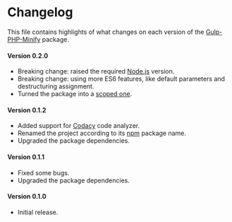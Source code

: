 # Changelog
This file contains highlights of what changes on each version of the [Gulp-PHP-Minify](https://github.com/aquafadas-com/gulp-php-minify) package.

#### Version 0.2.0
- Breaking change: raised the required [Node.js](https://nodejs.org) version.
- Breaking change: using more ES6 features, like default parameters and destructuring assignment.
- Turned the package into a [scoped one](https://docs.npmjs.com/getting-started/scoped-packages).

#### Version 0.1.2
- Added support for [Codacy](https://www.codacy.com) code analyzer.
- Renamed the project according to its [npm](https://www.npmjs.com) package name.
- Upgraded the package dependencies.

#### Version 0.1.1
- Fixed some bugs.
- Upgraded the package dependencies.

#### Version 0.1.0
- Initial release.
